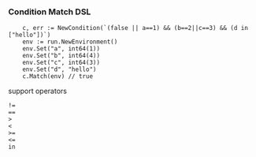 ### Condition Match DSL

```
    c, err := NewCondition(`(false || a==1) && (b==2||c==3) && (d in ["hello"])`)
    env := run.NewEnvironment()
    env.Set("a", int64(1))
    env.Set("b", int64(4))
    env.Set("c", int64(3))
    env.Set("d", "hello")
    c.Match(env) // true
```

support operators
```
!=
==
>
<
>=
<=
in
```

